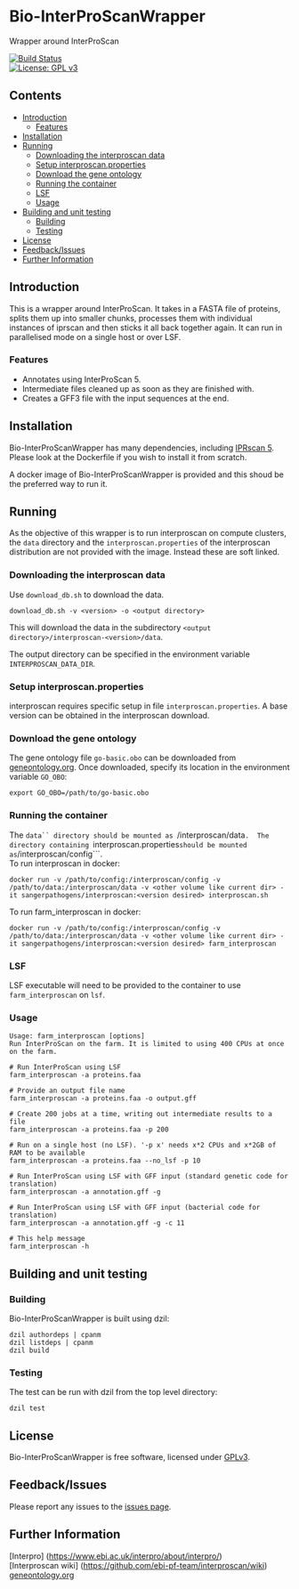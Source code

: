 # Bio-InterProScanWrapper
Wrapper around InterProScan

[![Build Status](https://travis-ci.org/sanger-pathogens/Bio-InterProScanWrapper.svg?branch=master)](https://travis-ci.org/sanger-pathogens/Bio-InterProScanWrapper)   
[![License: GPL v3](https://img.shields.io/badge/License-GPL%20v3-brightgreen.svg)](https://github.com/sanger-pathogens/Bio-InterProScanWrapper/blob/master/GPL-LICENSE)   

## Contents
  * [Introduction](#introduction)
    + [Features](#features)
  * [Installation](#installation)
  * [Running](#running)
    + [Downloading the interproscan data](#downloading-the-interproscan-data)
    + [Setup interproscan.properties](#setup-interproscanproperties)
    + [Download the gene ontology](#download-the-gene-ontology)
    + [Running the container](#running-the-container)
    + [LSF](#lsf)
    + [Usage](#usage)
  * [Building and unit testing](#building-and-unit-testing)
    + [Building](#building)
    + [Testing](#testing)
  * [License](#license)
  * [Feedback/Issues](#feedback-issues)
  * [Further Information](#further-information)

## Introduction
This is a wrapper around InterProScan. It takes in a FASTA file of proteins, splits them up into smaller chunks, processes them with individual instances of iprscan and then sticks it all back together again. It can run in parallelised mode on a single host or over LSF.
### Features
* Annotates using InterProScan 5.
* Intermediate files cleaned up as soon as they are finished with.
* Creates a GFF3 file with the input sequences at the end.

## Installation
Bio-InterProScanWrapper has many dependencies, including [IPRscan 5](https://www.ebi.ac.uk/interpro/about/interproscan/).    Please look at the Dockerfile if you wish to install it from scratch.

A docker image of Bio-InterProScanWrapper is provided and this shoud be the preferred way to run it.

## Running
As the objective of this wrapper is to run interproscan on compute clusters, the ```data``` directory and the ```interproscan.properties``` of the interproscan distribution are not provided with the image.  Instead these are soft linked.

### Downloading the interproscan data
Use ```download_db.sh``` to download the data.
```
download_db.sh -v <version> -o <output directory>
```
This will download the data in the subdirectory ```<output directory>/interproscan-<version>/data```.   

The output directory can be specified in the environment variable ```INTERPROSCAN_DATA_DIR```.

### Setup interproscan.properties
interproscan requires specific setup in file ```interproscan.properties```.  A base version can be obtained in the interproscan download. 

### Download the gene ontology
The gene ontology file ```go-basic.obo``` can be downloaded from [geneontology.org](http://geneontology.org/docs/download-ontology/).  Once downloaded, specify its location in the environment variable ```GO_OBO```:
```
export GO_OBO=/path/to/go-basic.obo
```

### Running the container
The ```data`` directory should be mounted as ```/interproscan/data```.  The directory containing ```interproscan.properties``` should be mounted as ```/interproscan/config```.  
To run interproscan in docker:  
```
docker run -v /path/to/config:/interproscan/config -v /path/to/data:/interproscan/data -v <other volume like current dir> -it sangerpathogens/interproscan:<version desired> interproscan.sh
```

To run farm_interproscan in docker:  
```
docker run -v /path/to/config:/interproscan/config -v /path/to/data:/interproscan/data -v <other volume like current dir> -it sangerpathogens/interproscan:<version desired> farm_interproscan
```

### LSF
LSF executable will need to be provided to the container to use ```farm_interproscan``` on ```lsf```.


### Usage
```
Usage: farm_interproscan [options]
Run InterProScan on the farm. It is limited to using 400 CPUs at once on the farm.

# Run InterProScan using LSF
farm_interproscan -a proteins.faa

# Provide an output file name
farm_interproscan -a proteins.faa -o output.gff

# Create 200 jobs at a time, writing out intermediate results to a file
farm_interproscan -a proteins.faa -p 200

# Run on a single host (no LSF). '-p x' needs x*2 CPUs and x*2GB of RAM to be available
farm_interproscan -a proteins.faa --no_lsf -p 10

# Run InterProScan using LSF with GFF input (standard genetic code for translation)
farm_interproscan -a annotation.gff -g

# Run InterProScan using LSF with GFF input (bacterial code for translation)
farm_interproscan -a annotation.gff -g -c 11

# This help message
farm_interproscan -h
```

## Building and unit testing
### Building
Bio-InterProScanWrapper is built using dzil:
```
dzil authordeps | cpanm
dzil listdeps | cpanm
dzil build
```

### Testing
The test can be run with dzil from the top level directory:  

`dzil test`  

## License
Bio-InterProScanWrapper is free software, licensed under [GPLv3](https://github.com/sanger-pathogens/Bio-InterProScanWrapper/blob/master/GPL-LICENSE).

## Feedback/Issues
Please report any issues to the [issues page](https://github.com/sanger-pathogens/Bio-InterProScanWrapper/issues).

## Further Information
[Interpro] (https://www.ebi.ac.uk/interpro/about/interpro/)   
[Interproscan wiki] (https://github.com/ebi-pf-team/interproscan/wiki)   
[geneontology.org](http://geneontology.org/)   
